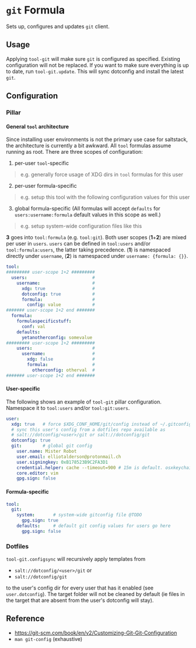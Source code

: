 # `git` Formula
Sets up, configures and updates `git` client.

## Usage
Applying `tool-git` will make sure `git` is configured as specified. Existing configuration will not be replaced. If you want to make sure everything is up to date, run `tool-git.update`. This will sync dotconfig and install the latest `git`.

## Configuration
### Pillar
#### General `tool` architecture
Since installing user environments is not the primary use case for saltstack, the architecture is currently a bit awkward. All `tool` formulas assume running as root. There are three scopes of configuration:
1. per-user `tool`-specific
  > e.g. generally force usage of XDG dirs in `tool` formulas for this user
2. per-user formula-specific
  > e.g. setup this tool with the following configuration values for this user
3. global formula-specific (All formulas will accept `defaults` for `users:username:formula` default values in this scope as well.)
  > e.g. setup system-wide configuration files like this

**3** goes into `tool:formula` (e.g. `tool:git`). Both user scopes (**1**+**2**) are mixed per user in `users`. `users` can be defined in `tool:users` and/or `tool:formula:users`, the latter taking precedence. (**1**) is namespaced directly under `username`, (**2**) is namespaced under `username: {formula: {}}`.

```yaml
tool:
######### user-scope 1+2 #########
  users:                         #
    username:                    #
      xdg: true                  #
      dotconfig: true            #
      formula:                   #
        config: value            #
####### user-scope 1+2 end #######
  formula:
    formulaspecificstuff:
      conf: val
    defaults:
      yetanotherconfig: somevalue
######### user-scope 1+2 #########
    users:                       #
      username:                  #
        xdg: false               #
        formula:                 #
          otherconfig: otherval  #
####### user-scope 1+2 end #######
```


#### User-specific
The following shows an example of `tool-git` pillar configuration. Namespace it to `tool:users` and/or `tool:git:users`.
```yaml
user:
  xdg: true   # force $XDG_CONF_HOME/git/config instead of ~/.gitconfig
  # sync this user's config from a dotfiles repo available as
  # salt://dotconfig/<user>/git or salt://dotconfig/git
  dotconfig: true
  git:        # global git config
    user.name: Mister Robot
    user.email: elliotalderson@protonmail.ch
    user.signingkey: 0xB178523B9C2FA3D1
    credential.helper: cache --timeout=900 # 15m is default. osxkeychain on macos, manager on windows, many more to discover
    core.editor: vim
    gpg.sign: false
```

#### Formula-specific
```yaml
tool:
  git:
    system:       # system-wide gitconfig file @TODO
      gpg.sign: true
    defaults:     # default git config values for users go here
      gpg.sign: false
```

### Dotfiles
`tool-git.configsync` will recursively apply templates from 

- `salt://dotconfig/<user>/git` or
- `salt://dotconfig/git`

to the user's config dir for every user that has it enabled (see `user.dotconfig`). The target folder will not be cleaned by default (ie files in the target that are absent from the user's dotconfig will stay).

## Reference
* https://git-scm.com/book/en/v2/Customizing-Git-Git-Configuration
* `man git-config` (exhaustive)
